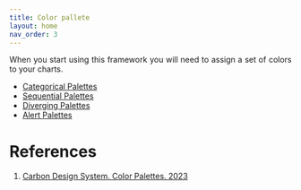 ```yaml
---
title: Color pallete
layout: home
nav_order: 3
---
```


<p align = "justify">When you start using this framework you will need to assign a set of colors to your charts.</p>

<ul>
<li><a href="https://carbondesignsystem.com/data-visualization/color-palettes/#categorical-palettes" target = "_blank" rel = "noopener noreferrer">Categorical Palettes</a></li>
<li><a href="https://carbondesignsystem.com/data-visualization/color-palettes/#sequential-palettes" target = "_blank" rel = "noopener noreferrer">Sequential Palettes</a></li>
<li><a href="https://carbondesignsystem.com/data-visualization/color-palettes/#diverging-palettes" target = "_blank" rel = "noopener noreferrer">Diverging Palettes</a></li>
<li><a href="https://carbondesignsystem.com/data-visualization/color-palettes/#alert-palette" target = "_blank" rel = "noopener noreferrer">Alert Palettes</a></li>
</ul>

<h1>References</h1>

<ol>
<li><a href="https://carbondesignsystem.com/data-visualization/color-palettes" target = "_blank" rel = "noopener noreferrer">Carbon Design System. Color Palettes. 2023</a></li>
</ol>